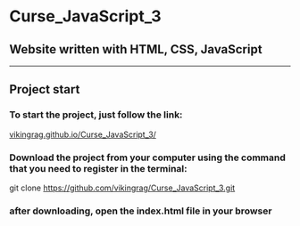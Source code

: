 # **Curse_JavaScript_3**

##  Website written with HTML, CSS, JavaScript
___



## Project start

### To start the project, just follow the link:
[vikingrag.github.io/Curse_JavaScript_3/](vikingrag.github.io/Curse_JavaScript_3/)
### Download the project from your computer using the command that you need to register in the terminal:
git clone https://github.com/vikingrag/Curse_JavaScript_3.git
### after downloading, open the **index.html** file in your browser
